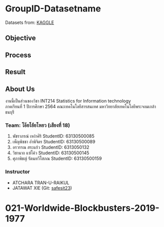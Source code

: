 # GroupID-Datasetname
Datasets from: [KAGGLE](https://www.kaggle.com/narmelan/top-ten-blockbusters-20191977)

## Objective

## Process

## Result

## About Us
งานนี้เป็นส่วนของวิชา INT214 Statistics for Information technology <br/> ภาคเรียนที่ 1 ปีการศึกษา 2564 คณะเทคโนโลยีสารสนเทศ มหาวิทยาลัยเทคโนโลยีพระจอมเกล้าธนบุรี
### Team: โอ๊ยโย้ยโหยว (เสียงที่ 18)
1. พัชราภรณ์ เหง้าศิริ     StudentID: 63130500085
2. เพ็ญพิชชา อ่ำพิจิตร     StudentID: 63130500089
3. อรวรรณ สระแก้ว     StudentID: 6313050132
4. วิชานาถ แซ่โค้ว    StudentID: 63130500145
5. ศุภาพิชญ์ รัตนทวีโสภณ     StudentID: 63130500159

### Instructor
- ATCHARA TRAN-U-RAIKUL
- JATAWAT XIE (Git: [safesit23](https://github.com/safesit23))



# 021-Worldwide-Blockbusters-2019-1977
